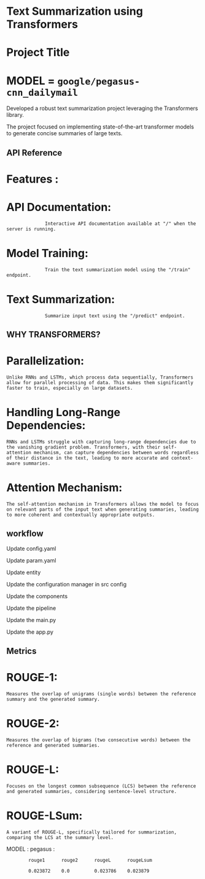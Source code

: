 # Text Summarization using Transformers

# Project Title
# MODEL = `google/pegasus-cnn_dailymail`

Developed a robust text summarization project leveraging the Transformers library. 

The project focused on implementing state-of-the-art transformer models to generate concise summaries of large texts.


## API Reference
# Features :


# API Documentation: 
                  Interactive API documentation available at "/" when the server is running.


# Model Training: 
                  Train the text summarization model using the "/train" endpoint.


# Text Summarization: 
                  Summarize input text using the "/predict" endpoint.

## WHY TRANSFORMERS?
# Parallelization: 
	Unlike RNNs and LSTMs, which process data sequentially, Transformers allow for parallel processing of data. This makes them significantly faster to train, especially on large datasets.

# Handling Long-Range Dependencies: 
	RNNs and LSTMs struggle with capturing long-range dependencies due to the vanishing gradient problem. Transformers, with their self-attention mechanism, can capture dependencies between words regardless of their distance in the text, leading to more accurate and context-aware summaries.

# Attention Mechanism: 
	The self-attention mechanism in Transformers allows the model to focus on relevant parts of the input text when generating summaries, leading to more coherent and contextually appropriate outputs.

## workflow

Update config.yaml

Update param.yaml

Update entity

Update the configuration manager in src config

Update the components

Update the pipeline

Update the main.py

Update the app.py

## Metrics
# ROUGE-1: 
	Measures the overlap of unigrams (single words) between the reference summary and the generated summary.

# ROUGE-2: 
	Measures the overlap of bigrams (two consecutive words) between the reference and generated summaries.

# ROUGE-L: 
	Focuses on the longest common subsequence (LCS) between the reference and generated summaries, considering sentence-level structure.

# ROUGE-LSum: 
	A variant of ROUGE-L, specifically tailored for summarization, comparing the LCS at the summary level.

    
MODEL :
        pegasus :

            rouge1	    rouge2	    rougeL	    rougeLsum

	        0.023872	0.0	        0.023786	0.023879
